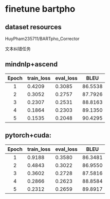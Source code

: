 # finetune bartpho 

## dataset resources

HuyPham235711/BARTpho_Corrector

文本纠错任务

## mindnlp+ascend

| Epoch | train_loss | eval_loss | BLEU    |
| :---: | ---------- | --------- | ------- |
|   1   | 0.4209     | 0.3085    | 86.5538 |
|   2   | 0.3052     | 0.2757    | 87.7926 |
|   3   | 0.2307     | 0.2531    | 88.8163 |
|   4   | 0.1864     | 0.2303    | 89.1350 |
|   5   | 0.1535     | 0.2048    | 90.4295 |

## pytorch+cuda:

| Epoch | train_loss | eval_loss | BLEU    |
| :---: | ---------- | --------- | ------- |
|   1   | 0.9188     | 0.3580    | 86.3481 |
|   2   | 0.4843     | 0.3022    | 86.9550 |
|   3   | 0.3602     | 0.2728    | 87.5816 |
|   4   | 0.2866     | 0.2623    | 88.8584 |
|   5   | 0.2312     | 0.2659    | 89.8917 |